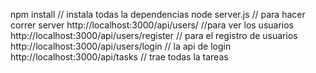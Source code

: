 npm install // instala todas la dependencias
node server.js // para hacer correr server
http://localhost:3000/api/users/         //para ver los usuarios 
http://localhost:3000/api/users/register  // para el registro de usuarios
http://localhost:3000/api/users/login // la api de login
http://localhost:3000/api/tasks // trae todas la tareas
